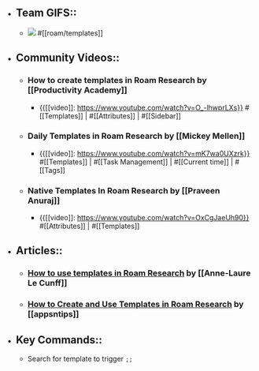 - ## Team GIFS::
    - ![](https://firebasestorage.googleapis.com/v0/b/firescript-577a2.appspot.com/o/imgs%2Fapp%2Fhelp-documentation%2FGTJJMUaPJd.gif?alt=media&token=c47571e2-1ab0-4271-b6bd-10dc0764ebc9)
      #[[roam/templates]]
- ## Community Videos::
    - ### How to create templates in Roam Research by [[Productivity Academy]]
        - {{[[video]]: https://www.youtube.com/watch?v=O_-lhwprLXs}}
          #[[Templates]] | #[[Attributes]] | #[[Sidebar]]
    - ### Daily Templates in Roam Research by [[Mickey Mellen]]
        - {{[[video]]: https://www.youtube.com/watch?v=mK7wa0UXzrk}}
          #[[Templates]] | #[[Task Management]] | #[[Current time]] | #[[Tags]]
    - ### Native Templates In Roam Research by [[Praveen Anuraj]]
        - {{[[video]]: https://www.youtube.com/watch?v=OxCgJaeUh90}}
          #[[Attributes]] | #[[Templates]]
- ## Articles::
    - ### [How to use templates in Roam Research](https://nesslabs.com/roam-research-templates-tutorial) by [[Anne-Laure Le Cunff]]
    - ### [How to Create and Use Templates in Roam Research](https://www.appsntips.com/learn/create-use-templates-roam-research/) by [[appsntips]]
- ## Key Commands::
    - Search for template to trigger `;;`
